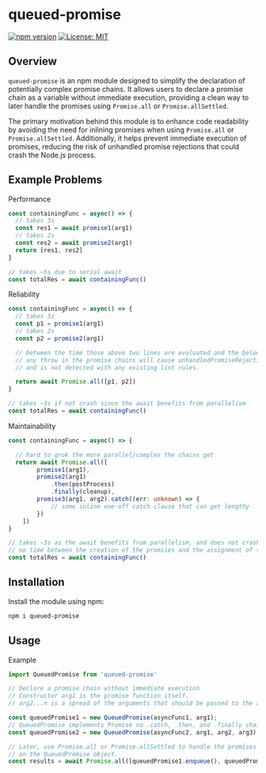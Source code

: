 # queued-promise

[![npm version](https://badge.fury.io/js/queued-promise.svg)](https://badge.fury.io/js/queued-promise)
[![License: MIT](https://img.shields.io/badge/License-MIT-blue.svg)](https://opensource.org/licenses/MIT)

## Overview

`queued-promise` is an npm module designed to simplify the declaration of potentially complex promise chains. It allows users to declare a promise chain as a variable without immediate execution, providing a clean way to later handle the promises using `Promise.all` or `Promise.allSettled`.

The primary motivation behind this module is to enhance code readability by avoiding the need for inlining promises when using `Promise.all` or `Promise.allSettled`. Additionally, it helps prevent immediate execution of promises, reducing the risk of unhandled promise rejections that could crash the Node.js process.

## Example Problems

Performance

```Typescript
const containingFunc = async() => {
  // takes 3s
  const res1 = await promise1(arg1)
  // takes 2s
  const res2 = await promise2(arg1)
  return [res1, res2]
}

// takes ~5s due to serial await
const totalRes = await containingFunc()
```

Reliability

```Typescript
const containingFunc = async() => {
  // takes 3s
  const p1 = promise1(arg1)
  // takes 2s
  const p2 = promise2(arg1)

  // between the time those above two lines are evaluated and the below await is evaluated,
  // any throw in the promise chains will cause unhandledPromiseRejection. This will crash node >=15
  // and is not detected with any existing lint rules.

  return await Promise.all([p1, p2])
}

// takes ~3s if not crash since the await benefits from parallelism
const totalRes = await containingFunc()
```

Maintainability

```Typescript
const containingFunc = async() => {

  // hard to grok the more parallel/complex the chains get
  return await Promise.all([
        promise1(arg1),
        promise2(arg1)
            .then(postProcess)
            .finally(cleanup),
        promise3(arg1, arg2).catch((err: unknown) => {
            // some inline one-off catch clause that can get lengthy
        })
    ])
}

// takes ~3s as the await benefits from parallelism, and does not crash as there's
// no time between the creation of the promises and the assignment of their await handler
const totalRes = await containingFunc()

```

## Installation

Install the module using npm:

```bash
npm i queued-promise
```

## Usage

Example

```Typescript
import QueuedPromise from 'queued-promise'

// Declare a promise chain without immediate execution
// Constructor arg1 is the promise function itself.
// arg2...n is a spread of the arguments that should be passed to the asyncFunc when executed

const queuedPromise1 = new QueuedPromise(asyncFunc1, arg1);
// QueuedPromise implements Promise so .catch, .then, and .finally chains are supported
const queuedPromise2 = new QueuedPromise(asyncFunc2, arg1, arg2, arg3).then(postProcess).catch(handleErr).finally(cleanup)

// Later, use Promise.all or Promise.allSettled to handle the promises started by invoking .enqueue
// on the QueuedPromise object.
const results = await Promise.all([queuedPromise1.enqueue(), queuedPromise2.enqueue()]);

```
